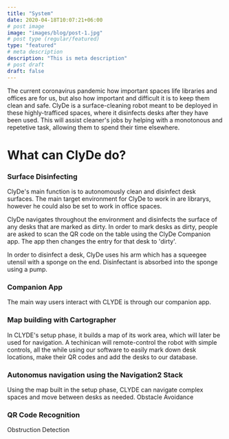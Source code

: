 ```yaml
---
title: "System"
date: 2020-04-18T10:07:21+06:00
# post image
image: "images/blog/post-1.jpg"
# post type (regular/featured)
type: "featured"
# meta description
description: "This is meta description"
# post draft
draft: false
---
```



The current coronavirus pandemic how important spaces life libraries and offices are for us, but also how important and difficult it is to keep them clean and safe. ClyDe is a surface-cleaning robot meant to be deployed in these highly-trafficed spaces, where it disinfects desks after they have been used. This will assist cleaner's jobs by helping with a monotonous and repetetive task, allowing them to spend their time elsewhere.

# What can ClyDe do?

### **Surface Disinfecting**

ClyDe's main function is to autonomously clean and disinfect desk surfaces. The main target environment for ClyDe to work in are librarys, however he could also be set to work in office spaces.

ClyDe navigates throughout the environment and disinfects the surface of any desks that are marked as dirty. In order to mark desks as dirty, people are asked to scan the QR code on the table using the ClyDe Companion app. The app then changes the entry for that desk to 'dirty'.

In order to disinfect a desk, ClyDe uses his arm which has a squeegee utensil with a sponge on the end. Disinfectant is absorbed into the sponge using a pump.

### **Companion App**

The main way users interact with CLYDE is through our companion app.

### **Map building with Cartographer**

In CLYDE's setup phase, it builds a map of its work area, which will later be used for navigation. A techinican will remote-control the robot with simple controls, all the while using our software to easily mark down desk locations, make their QR codes and add the desks to our database.

### **Autonomus navigation using the Navigation2 Stack**

Using the map built in the setup phase, CLYDE can navigate complex spaces and move between desks as needed.
Obstacle Avoidance

### **QR Code Recognition**

Obstruction Detection